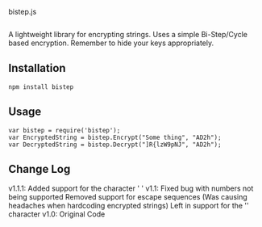 bistep.js

~~~~~~~~~
~~~~~~~~~

A lightweight library for encrypting strings.
Uses a simple Bi-Step/Cycle based encryption. Remember to hide your keys appropriately.

## Installation
	npm install bistep

## Usage
	var bistep = require('bistep');
	var EncryptedString = bistep.Encrypt("Some thing", "AD2h");
	var DecryptedString = bistep.Decrypt("]R{lzW9pNJ", "AD2h");

## Change Log
v1.1.1:
	Added support for the character ' '
v1.1:
	Fixed bug with numbers not being supported
	Removed support for escape sequences 
		(Was causing headaches when hardcoding encrypted strings)
		Left in support for the '\' character
v1.0:
    Original Code
	